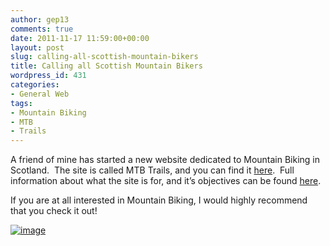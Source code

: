 ```yaml
---
author: gep13
comments: true
date: 2011-11-17 11:59:00+00:00
layout: post
slug: calling-all-scottish-mountain-bikers
title: Calling all Scottish Mountain Bikers
wordpress_id: 431
categories:
- General Web
tags:
- Mountain Biking
- MTB
- Trails
---
```


A friend of mine has started a new website dedicated to Mountain Biking in Scotland.  The site is called MTB Trails, and you can find it [here](http://www.mtbtrails.info/).  Full information about what the site is for, and it’s objectives can be found [here](http://www.mtbtrails.info/About.aspx).

If you are at all interested in Mountain Biking, I would highly recommend that you check it out!

[![image](http://www.gep13.co.uk/blog/wp-content/uploads/2011/11/image_thumb.png)](http://www.mtbtrails.info/Default.aspx)
